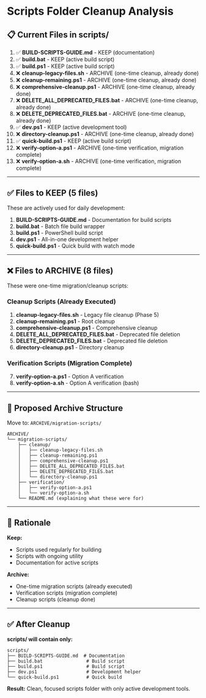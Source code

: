 # Scripts Folder Cleanup Analysis

## 📋 Current Files in scripts/

1. ✅ **BUILD-SCRIPTS-GUIDE.md** - KEEP (documentation)
2. ✅ **build.bat** - KEEP (active build script)
3. ✅ **build.ps1** - KEEP (active build script)
4. ❌ **cleanup-legacy-files.sh** - ARCHIVE (one-time cleanup, already done)
5. ❌ **cleanup-remaining.ps1** - ARCHIVE (one-time cleanup, already done)
6. ❌ **comprehensive-cleanup.ps1** - ARCHIVE (one-time cleanup, already done)
7. ❌ **DELETE_ALL_DEPRECATED_FILES.bat** - ARCHIVE (one-time cleanup, already done)
8. ❌ **DELETE_DEPRECATED_FILES.bat** - ARCHIVE (one-time cleanup, already done)
9. ✅ **dev.ps1** - KEEP (active development tool)
10. ❌ **directory-cleanup.ps1** - ARCHIVE (one-time cleanup, already done)
11. ✅ **quick-build.ps1** - KEEP (active build script)
12. ❌ **verify-option-a.ps1** - ARCHIVE (one-time verification, migration complete)
13. ❌ **verify-option-a.sh** - ARCHIVE (one-time verification, migration complete)

---

## ✅ Files to KEEP (5 files)

These are actively used for daily development:

1. **BUILD-SCRIPTS-GUIDE.md** - Documentation for build scripts
2. **build.bat** - Batch file build wrapper
3. **build.ps1** - PowerShell build script
4. **dev.ps1** - All-in-one development helper
5. **quick-build.ps1** - Quick build with watch mode

---

## ❌ Files to ARCHIVE (8 files)

These were one-time migration/cleanup scripts:

### Cleanup Scripts (Already Executed)
1. **cleanup-legacy-files.sh** - Legacy file cleanup (Phase 5)
2. **cleanup-remaining.ps1** - Root cleanup
3. **comprehensive-cleanup.ps1** - Comprehensive cleanup
4. **DELETE_ALL_DEPRECATED_FILES.bat** - Deprecated file deletion
5. **DELETE_DEPRECATED_FILES.bat** - Deprecated file deletion
6. **directory-cleanup.ps1** - Directory cleanup

### Verification Scripts (Migration Complete)
7. **verify-option-a.ps1** - Option A verification
8. **verify-option-a.sh** - Option A verification (bash)

---

## 📁 Proposed Archive Structure

Move to: `ARCHIVE/migration-scripts/`

```
ARCHIVE/
└── migration-scripts/
    ├── cleanup/
    │   ├── cleanup-legacy-files.sh
    │   ├── cleanup-remaining.ps1
    │   ├── comprehensive-cleanup.ps1
    │   ├── DELETE_ALL_DEPRECATED_FILES.bat
    │   ├── DELETE_DEPRECATED_FILES.bat
    │   └── directory-cleanup.ps1
    ├── verification/
    │   ├── verify-option-a.ps1
    │   └── verify-option-a.sh
    └── README.md (explaining what these were for)
```

---

## 🎯 Rationale

**Keep:**
- Scripts used regularly for building
- Scripts with ongoing utility
- Documentation for active scripts

**Archive:**
- One-time migration scripts (already executed)
- Verification scripts (migration complete)
- Cleanup scripts (cleanup done)

---

## ✅ After Cleanup

**scripts/ will contain only:**
```
scripts/
├── BUILD-SCRIPTS-GUIDE.md  # Documentation
├── build.bat                # Build script
├── build.ps1                # Build script
├── dev.ps1                  # Development helper
└── quick-build.ps1          # Quick build
```

**Result:** Clean, focused scripts folder with only active development tools.
